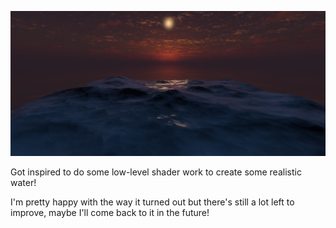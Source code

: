 ![alt text](https://github.com/Wil-KM/Water-Experiment/blob/main/Thumbnail.PNG?raw=true)

Got inspired to do some low-level shader work to create some realistic water!

I'm pretty happy with the way it turned out but there's still a lot left to improve, maybe I'll come back to it in the future!